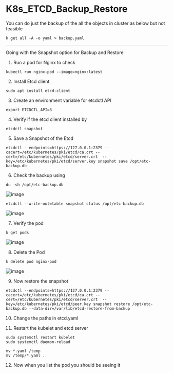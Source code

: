 # K8s_ETCD_Backup_Restore

You can do just the backup of the all the objects in cluster as below but not feasible

```
k get all -A -o yaml > backup.yaml
```

---

Going with the Snapshot option for Backup and Restore

1. Run a pod for Nginx to check

```
kubectl run nginx-pod --image=nginx:latest
```

2. Install Etcd client
```
sudo apt install etcd-client
```

3. Create an environment variable for etcdctl API
```
export ETCDCTL_API=3
```

4. Verify if the etcd client installed by
```
etcdctl snapshot
```

5. Save a Snapshot of the Etcd
```
etcdctl --endpoints=https://127.0.0.1:2379 --cacert=/etc/kubernetes/pki/etcd/ca.crt --cert=/etc/kubernetes/pki/etcd/server.crt  --key=/etc/kubernetes/pki/etcd/server.key snapshot save /opt/etc-backup.db
```

6. Check the backup using
```
du -sh /opt/etc-backup.db
```
![image](https://github.com/user-attachments/assets/88a2ab17-7f66-4f74-afc5-a5a180c58126)

   
```
etcdctl --write-out=table snapshot status /opt/etc-backup.db
```
![image](https://github.com/user-attachments/assets/f0f034d5-a11a-4de6-b0b2-dcfed901fa2a)


7. Verify the pod
```
k get pods
```
![image](https://github.com/user-attachments/assets/c81b2317-9f93-4cf8-95e5-7066dec5ff28)


8. Delete the Pod
```
k delete pod nginx-pod
```
![image](https://github.com/user-attachments/assets/9c4f1538-411e-4a8b-998b-2a59aadba795)


9. Now restore the snapshot
```
etcdctl --endpoints=https://127.0.0.1:2379 --cacert=/etc/kubernetes/pki/etcd/ca.crt --cert=/etc/kubernetes/pki/etcd/server.crt  --key=/etc/kubernetes/pki/etcd/peer.key snapshot restore /opt/etc-backup.db --data-dir=/var/lib/etcd-restore-from-backup
```

10. Change the paths in etcd.yaml

11. Restart the kubelet and etcd server
```
sudo systemctl restart kubelet 
sudo systemctl daemon-reload

mv *.yaml /temp
mv /temp/*.yaml .
```

12. Now when you list the pod you should be seeing it 

